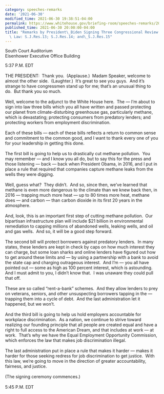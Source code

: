 ```yaml
---
category: speeches-remarks
date: '2021-06-30'
modified_time: 2021-06-30 19:38:51-04:00
permalink: https://www.whitehouse.gov/briefing-room/speeches-remarks/2021/06/30/remarks-by-president-biden-signing-three-congressional-review-act-bills-into-law-s-j-res-13-s-j-res-14-and-s-j-res-15/
published_time: 2021-06-30 20:00:00-04:00
title: "Remarks by President\_Biden Signing Three Congressional Review Act Bills into\
  \ Law: S.J.Res.13; S.J.Res.14; and\_S.J.Res.15"
---
```

 
South Court Auditorium  
Eisenhower Executive Office Building

5:37 P.M. EDT  
   
THE PRESIDENT:  Thank you.  (Applause.)  Madam Speaker, welcome to
almost the other side.  (Laughter.)  It’s great to see you guys.  And
it’s strange to have congressmen stand up for me; that’s an unusual
thing to do.  But thank you so much.  
   
Well, welcome to the adjunct to the White House here.  The — I’m about
to sign into law three bills which you all have written and passed
protecting our planet from climate-disturbing greenhouse gas,
particularly methane, which is devastating; protecting consumers from
predatory lenders; and protecting workers from employment
discrimination.   
   
Each of these bills — each of these bills reflects a return to common
sense and commitment to the common good, and I want to thank every one
of you for your leadership in getting this done.  
   
The first bill is going to help us to drastically cut methane
pollution.  You may remember — and I know you all do, but to say this
for the press and those listening — back — back when President Obama, in
2016, and I put in place a rule that required that companies capture
methane leaks from the wells they were digging.   
   
Well, guess what?  They didn’t.  And so, since then, we’ve learned that
methane is even more dangerous to the climate than we knew back then, in
2016 — trapping much more heat — up to 80 times more heat, methane does
— and carbon — than carbon dioxide in its first 20 years in the
atmosphere.  
   
And, look, this is an important first step of cutting methane
pollution.  Our bipartisan infrastructure plan will include $21 billion
in environmental remediation to capping millions of abandoned wells,
leaking wells, and oil and gas wells.  And so, it will be a good step
forward.  
   
The second bill will protect borrowers against predatory lenders.  In
many states, these lenders are kept in check by caps on how much
interest they can charge, but some loan sharks and online lenders have
figured out how to get around these limits and — by using a partnership
with a bank to avoid the state cap and charging outrageous interest. 
And I’m — you all have pointed out — some as high as 100 percent
interest, which is astounding.  And I must admit to you, I didn’t know
that.  I was unaware they could pull that off.   
   
These are so called “rent-a-bank” schemes.  And they allow lenders to
prey on veterans, seniors, and other unsuspecting borrowers tapping in
the — trapping them into a cycle of debt.  And the last administration
let it happened, but we won’t.  
   
And the third bill is going to help us hold employers accountable for
workplace discrimination.  As a nation, we continue to strive toward
realizing our founding principle that all people are created equal and
have a right to full access to the American Dream, and that includes at
work — at work.  That’s why we have the Equal Employment Opportunity
Commission, which enforces the law that makes job discrimination
illegal.   
   
The last administration put in place a rule that makes it harder — makes
it harder for those seeking redress for job discrimination to get
justice.  With this law, we’re going to move in the direction of greater
accountability, fairness, and justice.  
   
(The signing ceremony commences.)  
   
5:45 P.M. EDT
